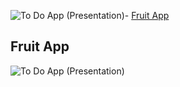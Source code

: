 ![To Do App (Presentation)](https://github.com/user-attachments/assets/ed4c2d70-9dec-46dd-921e-779b5e037836)- [Fruit App](#fruit-app)


## Fruit App
![To Do App (Presentation)](https://github.com/user-attachments/assets/925f8b26-dabc-4401-a708-1784855232ad)
